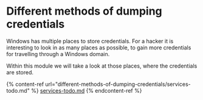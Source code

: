 # Different methods of dumping credentials

Windows has multiple places to store credentials. For a hacker it is interesting to look in as many places as possible, to gain more credentials for travelling through a Windows domain.

Within this module we will take a look at those places, where the credentials are stored.&#x20;

{% content-ref url="different-methods-of-dumping-credentials/services-todo.md" %}
[services-todo.md](different-methods-of-dumping-credentials/services-todo.md)
{% endcontent-ref %}
